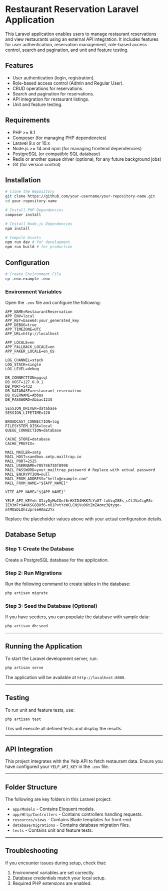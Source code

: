 # Restaurant Reservation Laravel Application

This Laravel application enables users to manage restaurant reservations and view restaurants using an external API integration. It includes features for user authentication, reservation management, role-based access control, search and pagination, and unit and feature testing.

## Features

-   User authentication (login, registration).
-   Role-based access control (Admin and Regular User).
-   CRUD operations for reservations.
-   Search and pagination for reservations.
-   API integration for restaurant listings.
-   Unit and feature testing.

## Requirements

-   PHP >= 8.1
-   Composer (for managing PHP dependencies)
-   Laravel 9.x or 10.x
-   Node.js >= 14 and npm (for managing frontend dependencies)
-   PostgreSQL (or compatible SQL database)
-   Redis or another queue driver (optional, for any future background jobs)
-   Git (for version control)

## Installation

```bash
# Clone the Repository
git clone https://github.com/your-username/your-repository-name.git
cd your-repository-name

# Install PHP Dependencies
composer install

# Install Node.js Dependencies
npm install

# Compile Assets
npm run dev # for development
npm run build # for production
```

## Configuration

```bash
# Create Environment File
cp .env.example .env

```

### Environment Variables

Open the `.env` file and configure the following:

```env
APP_NAME=RestaurantReservation
APP_ENV=local
APP_KEY=base64:your_generated_key
APP_DEBUG=true
APP_TIMEZONE=UTC
APP_URL=http://localhost

APP_LOCALE=en
APP_FALLBACK_LOCALE=en
APP_FAKER_LOCALE=en_US

LOG_CHANNEL=stack
LOG_STACK=single
LOG_LEVEL=debug

DB_CONNECTION=pgsql
DB_HOST=127.0.0.1
DB_PORT=5432
DB_DATABASE=restaurant_reservation
DB_USERNAME=Abbas
DB_PASSWORD=Abbas123$

SESSION_DRIVER=database
SESSION_LIFETIME=120

BROADCAST_CONNECTION=log
FILESYSTEM_DISK=local
QUEUE_CONNECTION=database

CACHE_STORE=database
CACHE_PREFIX=

MAIL_MAILER=smtp
MAIL_HOST=sandbox.smtp.mailtrap.io
MAIL_PORT=2525
MAIL_USERNAME=785746730f8998
MAIL_PASSWORD=your_mailtrap_password # Replace with actual password
MAIL_ENCRYPTION=null
MAIL_FROM_ADDRESS="hello@example.com"
MAIL_FROM_NAME="${APP_NAME}"

VITE_APP_NAME="${APP_NAME}"

YELP_API_KEY=h-OIiyDyMwIQnf6rHXID4HKK7LYu8T-txUiqI88s_cClJVaCigR5i-IEh3m7r94NXSG8BOf6-nR1PvtYcWCLCNjVu06tZmZAomz3Qtygo-mTMOSDLQhs3prseHAmZ3Yx
```

Replace the placeholder values above with your actual configuration details.

## Database Setup

### Step 1: Create the Database

Create a PostgreSQL database for the application.

### Step 2: Run Migrations

Run the following command to create tables in the database:

```bash
php artisan migrate
```

### Step 3: Seed the Database (Optional)

If you have seeders, you can populate the database with sample data:

```bash
php artisan db:seed
```

---

## Running the Application

To start the Laravel development server, run:

```bash
php artisan serve
```

The application will be available at `http://localhost:8000`.

---

## Testing

To run unit and feature tests, use:

```bash
php artisan test
```

This will execute all defined tests and display the results.

---

## API Integration

This project integrates with the Yelp API to fetch restaurant data. Ensure you have configured your `YELP_API_KEY` in the `.env` file.

---

## Folder Structure

The following are key folders in this Laravel project:

-   `app/Models` - Contains Eloquent models.
-   `app/Http/Controllers` - Contains controllers handling requests.
-   `resources/views` - Contains Blade templates for front-end.
-   `database/migrations` - Contains database migration files.
-   `tests` - Contains unit and feature tests.

---

## Troubleshooting

If you encounter issues during setup, check that:

1. Environment variables are set correctly.
2. Database credentials match your local setup.
3. Required PHP extensions are enabled.
